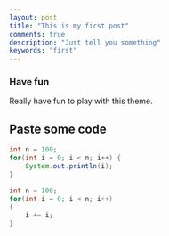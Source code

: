 ```yaml
---
layout: post
title: "This is my first post"
comments: true
description: "Just tell you something"
keywords: "first"
---
```


### Have fun

Really have fun to play with this theme.

## Paste some code
```java
int n = 100;
for(int i = 0; i < n; i++) {
	System.out.println(i);
}
```
```csharp
int n = 100;
for(int i = 0; i < n; i++)
{
	i += i;
}
```

